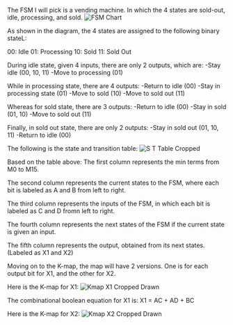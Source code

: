 The FSM I will pick is a vending machine. In which the 4 states are sold-out, idle, processing, and sold.
![FSM Chart](https://user-images.githubusercontent.com/114371901/213169619-9252ad05-2a57-4787-a730-8cb6c0da3359.jpg)

As shown in the diagram, the 4 states are assigned to the following binary stateL:

00: Idle
01: Processing
10: Sold
11: Sold Out

During idle state, given 4 inputs, there are only 2 outputs, which are:
-Stay idle (00, 10, 11)
-Move to processing (01)

While in processing state, there are 4 outputs:
-Return to idle (00)
-Stay in processing state (01)
-Move to sold (10)
-Move to sold out (11)

Whereas for sold state, there are 3 outputs:
-Return to idle (00)
-Stay in sold (01, 10)
-Move to sold out (11)

Finally, in sold out state, there are only 2 outputs:
-Stay in sold out (01, 10, 11)
-Return to idle (00)

The following is the state and transition table:
![S T Table Cropped](https://user-images.githubusercontent.com/114371901/213169869-24e1e422-8e4d-4e99-8f9c-e32707b464b8.jpg)

Based on the table above:
The first column represents the min terms from M0 to M15.

The second column represents the current states to the FSM, where each bit is labeled as A and B from left to right.

The third column represents the inputs of the FSM, in which each bit is labeled as C and D fromn left to right.

The fourth column represents the next states of the FSM if the current state is given an input.

The fifth column represents the output, obtained from its next states. (Labeled as X1 and X2)

Moving on to the K-map, the map will have 2 versions. One is for each output bit for X1, and the other for X2.

Here is the K-map for X1:
![Kmap X1 Cropped   Drawn](https://user-images.githubusercontent.com/114371901/213155757-0e410d2f-4d3a-425a-b9c9-6a22d8795ac4.jpg)

The combinational boolean equation for X1 is:
X1 = AC + AD + BC

Here is the K-map for X2:
![Kmap X2 Cropped   Drawn](https://user-images.githubusercontent.com/114371901/212922756-380b65e2-4df7-442b-8f5d-33841ba41ad5.jpg)


